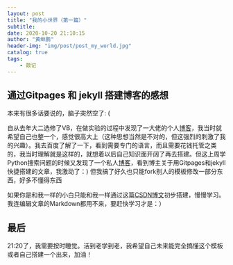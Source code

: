 ```yaml
---
layout: post
title: "我的小世界（第一篇）"
subtitle:
date: 2020-10-20 21:10:15
author: "黄继鹏"
header-img: "img/post/post_my_world.jpg"
catalog: true
tags:
    - 散记
---
```


## 通过Gitpages 和 jekyll 搭建博客的感想

本来有很多话要说的，脑子突然空了:  (   

自从去年大二选修了VB，在做实验的过程中发现了一大佬的个人[博客](https://soulteary.com/)，我当时就希望自己也整一个，感觉很高大上（这种思想当然是不对的，但这强烈的刺激了我的兴趣）。我去百度了解了一下，看到需要专门的语言，而且需要花钱托管之类的，我当时理解就是这样的，就想着以后自己知识面开阔了再去搭建。但这上周学Python搜索问题的时候又发现了一个私人[博客](https://blog.konghy.cn/)，看到博主关于用Gitpages和jekyll快捷搭建的文章，我激动了：) 但我搞了好久也只能fork别人的模板修改一部分东西，好多不懂得东西

如果你是和我一样的小白只能和我一样通过这篇[CSDN博文](https://blog.csdn.net/qq_35860352/article/details/80313078)初步搭建，慢慢学习。我连编辑文章的Markdown都用不来，要赶快学习才是：）

## 最后

21:20了，我需要按时睡觉。活到老学到老，我希望自己未来能完全搞懂这个模板或者自己搭建一个出来，加油！
